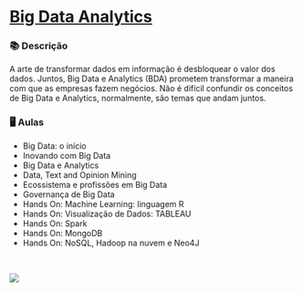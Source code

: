 # [Big Data Analytics](https://on.fiap.com.br/index.php) 

### 📚  Descrição

A arte de transformar dados em informação é desbloquear o valor dos dados. Juntos, Big Data e  Analytics (BDA) prometem  transformar a maneira  com que as empresas fazem negócios. Não  é  difícil  confundir os  conceitos de Big Data  e  Analytics, normalmente, são  temas que andam juntos.

### 🖥️  Aulas

- Big Data: o início 
- Inovando com Big Data    
- Big Data e Analytics                          
- Data, Text and Opinion Mining                               
- Ecossistema e profissões em Big Data                               
- Governança de Big Data                              
- Hands On: Machine Learning: linguagem R                     
- Hands On: Visualização de Dados: TABLEAU                   
- Hands On: Spark                   
- Hands On: MongoDB                      
- Hands On: NoSQL, Hadoop na nuvem e Neo4J

&nbsp;


<a href="https://www.linkedin.com/in/claudia-nogueira-dos-anjos-b71726215/" target="_blank">
        <img src="https://img.shields.io/badge/claudiaanjos-%230077B5.svg?&style=for-the-badge&logo=linkedin&logoColor=white&link=mailto:https://www.linkedin.com/in/claudia-nogueira-dos-anjos-093407180/">
</a>
